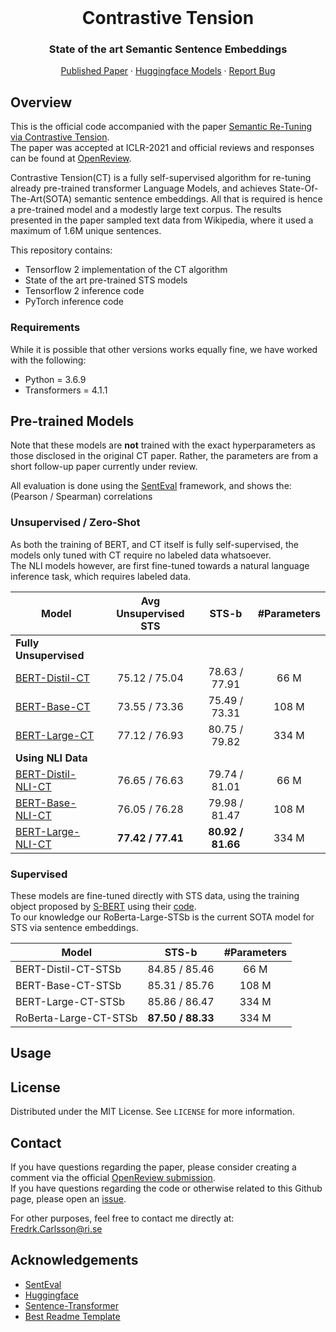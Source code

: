 <br />
<p align="center">
  <h1 align="center">Contrastive Tension</h1>
  <h3 align="center">State of the art Semantic Sentence Embeddings</h3>
  
  <p align="center">  
    <a href="https://openreview.net/pdf?id=Ov_sMNau-PF">Published Paper</a>
    ·
    <a href="https://huggingface.co/Contrastive-Tension">Huggingface Models</a>
    ·
    <a href="https://github.com/FreddeFrallan/Contrastive-Tension/issues">Report Bug</a>
  </p>
</p>


<!-- ABOUT THE PROJECT -->
## Overview
This is the official code accompanied with the paper [Semantic Re-Tuning via Contrastive Tension](https://openreview.net/pdf?id=Ov_sMNau-PF).</br>
The paper was accepted at ICLR-2021 and official reviews and responses can be found at [OpenReview](https://openreview.net/forum?id=Ov_sMNau-PF).

Contrastive Tension(CT) is a fully self-supervised algorithm for re-tuning already pre-trained transformer Language Models, and achieves State-Of-The-Art(SOTA) semantic sentence embeddings. All that is required is hence a pre-trained model and a modestly large text corpus. The results presented in the paper sampled text data from Wikipedia, where it used a maximum of 1.6M unique sentences.

This repository contains:
* Tensorflow 2 implementation of the CT algorithm
* State of the art pre-trained STS models
* Tensorflow 2 inference code
* PyTorch inference code

### Requirements
While it is possible that other versions works equally fine, we have worked with the following:

* Python = 3.6.9
* Transformers = 4.1.1

<!-- GETTING STARTED -->
## Pre-trained Models
Note that these models are <b>not</b> trained with the exact hyperparameters as those disclosed in the original CT paper. Rather, the parameters are from a short follow-up paper currently under review.

All evaluation is done using the [SentEval](https://github.com/facebookresearch/SentEval) framework, and shows the: (Pearson / Spearman) correlations
### Unsupervised / Zero-Shot
As both the training of BERT, and CT itself is fully self-supervised, the models only tuned with CT require no labeled data whatsoever.<br>
The NLI models however, are first fine-tuned towards a natural language inference task, which requires labeled data.

| Model| Avg Unsupervised STS |STS-b | #Parameters|
| ----------------------------------|:-----: |:-----: |:-----: |
|**Fully Unsupervised**    ||
| [BERT-Distil-CT](https://huggingface.co/Contrastive-Tension/BERT-Distil-CT)             | 75.12 / 75.04| 78.63 / 77.91 | 66 M|
| [BERT-Base-CT](https://huggingface.co/Contrastive-Tension/BERT-Base-CT)  | 73.55 / 73.36 | 75.49 / 73.31 | 108 M|
| [BERT-Large-CT](https://huggingface.co/Contrastive-Tension/BERT-Large-CT)        | 77.12 / 76.93| 80.75 / 79.82 | 334 M|
|**Using NLI Data**    ||
| [BERT-Distil-NLI-CT](https://huggingface.co/Contrastive-Tension/BERT-Distil-NLI-CT)             | 76.65 / 76.63 | 79.74 / 81.01 | 66 M|
| [BERT-Base-NLI-CT](https://huggingface.co/Contrastive-Tension/BERT-Base-NLI-CT)  | 76.05 / 76.28 | 79.98 / 81.47  | 108 M|
| [BERT-Large-NLI-CT](https://huggingface.co/Contrastive-Tension/BERT-Large-NLI-CT)        | <b> 77.42 / 77.41 </b> | <b> 80.92 / 81.66 </b>  | 334 M|

### Supervised
These models are fine-tuned directly with STS data, using the training object proposed by [S-BERT](https://arxiv.org/abs/1908.10084) using their [code](https://arxiv.org/abs/1908.10084).<br>
To our knowledge our RoBerta-Large-STSb is the current SOTA model for STS via sentence embeddings.

| Model| STS-b | #Parameters|
| ----------------------------------|:-----: |:-----: |
| BERT-Distil-CT-STSb             | 84.85 / 85.46  | 66 M|
| BERT-Base-CT-STSb  | 85.31 / 85.76  | 108 M|
| BERT-Large-CT-STSb        | 85.86 / 86.47  | 334 M|
| RoBerta-Large-CT-STSb        | <b> 87.50 / 88.33 </b>  | 334 M|



<!-- USAGE EXAMPLES -->
## Usage


<!-- LICENSE -->
## License
Distributed under the MIT License. See `LICENSE` for more information.


<!-- CONTACT -->
## Contact
If you have questions regarding the paper, please consider creating a comment via the official [OpenReview submission](https://openreview.net/forum?id=Ov_sMNau-PF). </br>
If you have questions regarding the code or otherwise related to this Github page, please open an [issue](https://github.com/FreddeFrallan/Contrastive-Tension/issues).

For other purposes, feel free to contact me directly at: Fredrk.Carlsson@ri.se

<!-- ACKNOWLEDGEMENTS -->
## Acknowledgements
* [SentEval](https://github.com/facebookresearch/SentEval)
* [Huggingface](https://huggingface.co/)
* [Sentence-Transformer](https://github.com/UKPLab/sentence-transformers)
* [Best Readme Template](https://github.com/othneildrew/Best-README-Template)


<!-- MARKDOWN LINKS & IMAGES -->
<!-- https://www.markdownguide.org/basic-syntax/#reference-style-links -->
[contributors-shield]: https://img.shields.io/github/contributors/othneildrew/Best-README-Template.svg?style=for-the-badge
[contributors-url]: https://github.com/othneildrew/Best-README-Template/graphs/contributors
[forks-shield]: https://img.shields.io/github/forks/othneildrew/Best-README-Template.svg?style=for-the-badge
[forks-url]: https://github.com/othneildrew/Best-README-Template/network/members
[stars-shield]: https://img.shields.io/github/stars/othneildrew/Best-README-Template.svg?style=for-the-badge
[stars-url]: https://github.com/othneildrew/Best-README-Template/stargazers
[issues-shield]: https://img.shields.io/github/issues/othneildrew/Best-README-Template.svg?style=for-the-badge
[issues-url]: https://github.com/othneildrew/Best-README-Template/issues
[license-shield]: https://img.shields.io/github/license/othneildrew/Best-README-Template.svg?style=for-the-badge
[license-url]: https://github.com/othneildrew/Best-README-Template/blob/master/LICENSE.txt
[linkedin-shield]: https://img.shields.io/badge/-LinkedIn-black.svg?style=for-the-badge&logo=linkedin&colorB=555
[linkedin-url]: https://linkedin.com/in/othneildrew
[product-screenshot]: images/screenshot.png
